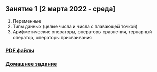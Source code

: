 ## Занятие 1 [2 марта 2022 - среда]
1. Переменные
2. Типы данных (целые числа и числа с плавающей точкой)
3. Арифметические операторы, операторы сравнения, тернарный оператор, операторы присваивания

### [PDF файлы](src/lesson1/pdf)
### [Домашнее задание](src/lesson1/домашнее-задание.md)